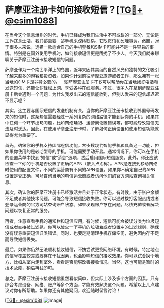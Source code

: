 # 萨摩亚注册卡如何接收短信？[[TG💪+ @esim1088](https://t.me/s/esim1088)]

在当今这个信息爆炸的时代，手机已经成为我们生活中不可或缺的一部分。无论是工作还是生活，我们都需要一部手机来保持联系、获取资讯和处理事务。然而，对于很多人来说，选择一款适合自己的手机套餐和SIM卡可能并不是一件容易的事情。特别是在国外使用手机时，如何接收短信更是困扰了不少人。今天我们就来聊聊关于萨摩亚注册卡接收短信的问题。

萨摩亚作为一个南太平洋上的岛国，近年来因其美丽的自然风光和独特的文化吸引了越来越多的游客和投资者。如果你计划前往萨摩亚旅游或者工作，那么拥有一张当地的SIM卡是非常必要的。一张萨摩亚注册卡不仅可以帮助你在当地拨打电话和发送短信，还能让你轻松上网，享受各种在线服务。不过，很多人在拿到萨摩亚注册卡后会遇到一个问题：为什么我发出去的短信能收到，但别人发来的短信却迟迟不显示呢？

其实，这主要与国际短信的发送机制有关。当你的萨摩亚注册卡接收到外国号码发来的短信时，这条短信需要经过一系列复杂的网络路径才能到达你的手机。如果其中任何一个环节出现问题，比如网络延迟、运营商设置错误等，都可能导致短信无法及时送达。因此，在使用萨摩亚注册卡时，了解如何正确设置和使用短信功能就显得尤为重要了。

首先，确保你的手机支持国际短信功能。大多数现代智能手机都具备这一功能，但如果你使用的是较老型号的手机，可能需要手动开启。通常情况下，你可以在手机的设置菜单中找到“短信”或“消息”选项，然后启用国际短信服务。此外，你还应该检查一下你的手机是否设置了正确的APN（接入点名称）。APN是连接到移动网络时使用的配置文件，不同的运营商有不同的APN设置。如果你不确定自己的APN设置是否正确，可以咨询当地的电信运营商或者访问他们的官方网站查询相关信息。

其次，确认你的萨摩亚注册卡已经激活并且处于正常状态。有时候，由于账户余额不足或者其他技术问题，可能会导致短信接收失败。你可以通过拨打客服热线或者登录运营商的官方网站查询账户状态。如果发现账户存在问题，尽快充值或者解决问题以恢复正常的服务。

再者，注意查看手机的通知栏和短信应用。有时候，短信可能会被误分类为垃圾短信或者直接被过滤掉。你可以检查一下手机的垃圾箱或者设置中的过滤规则，确保没有误将重要短信归类错误。同时，也要定期清理手机存储空间，避免因内存不足而导致短信丢失。

最后，如果你仍然无法顺利接收短信，不妨尝试更换网络环境。有时候，特定地点的信号覆盖较差或者存在干扰因素，也会影响短信的接收效果。你可以试着换个地方，比如从室内走到室外，看看是否能够改善接收情况。当然，这也可能是暂时的技术故障，稍后再试即可。

总之，萨摩亚注册卡接收短信虽然看似简单，但实际上涉及多个方面的因素。只有综合考虑设备、网络、账户等多个方面，才能有效解决这个问题。希望以上几点建议对你有所帮助。如果你还有其他疑问，欢迎随时留言讨论！

[[TG💪+ @esim1088](https://t.me/s/esim1088) ![Image](https://i.postimg.cc/4NQfJmqS/Snipaste-2025-05-13-00-14-12.png)]
